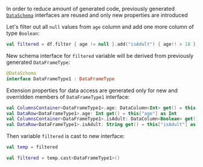 [//]: # (title: Schema inheritance)

<!---IMPORT org.jetbrains.kotlinx.dataframe.samples.api.Schemas-->

In order to reduce amount of generated code, previously generated [`DataSchema`](schema.md) interfaces are reused and only new
properties are introduced

Let's filter out all `null` values from `age` column and add one more column of type `Boolean`:

```kotlin
val filtered = df.filter { age != null }.add("isAdult") { age!! > 18 }
```

New schema interface for `filtered` variable will be derived from previously generated `DataFrameType`:

```kotlin
@DataSchema
interface DataFrameType1 : DataFrameType
```

Extension properties for data access are generated only for new and overridden members of `DataFrameType1` interface:

```kotlin
val ColumnsContainer<DataFrameType1>.age: DataColumn<Int> get() = this["age"] as DataColumn<Int>
val DataRow<DataFrameType1>.age: Int get() = this["age"] as Int
val ColumnsContainer<DataFrameType1>.isAdult: DataColumn<Boolean> get() = this["isAdult"] as DataColumn<Boolean>
val DataRow<DataFrameType1>.isAdult: String get() = this["isAdult"] as Boolean
```

Then variable `filtered` is cast to new interface:

```kotlin
val temp = filtered
```

```kotlin
val filtered = temp.cast<DataFrameType1>()
```
